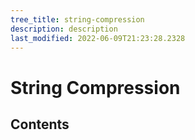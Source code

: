 ```yaml
---
tree_title: string-compression
description: description
last_modified: 2022-06-09T21:23:28.2328
---
```


# String Compression

## Contents

